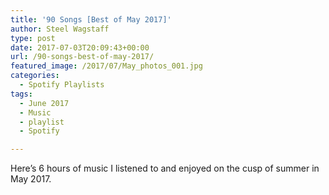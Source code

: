 ```yaml
---
title: '90 Songs [Best of May 2017]'
author: Steel Wagstaff
type: post
date: 2017-07-03T20:09:43+00:00
url: /90-songs-best-of-may-2017/
featured_image: /2017/07/May_photos_001.jpg
categories:
  - Spotify Playlists
tags:
  - June 2017
  - Music
  - playlist
  - Spotify

---
```

Here&#8217;s 6 hours of music I listened to and enjoyed on the cusp of summer in May 2017.